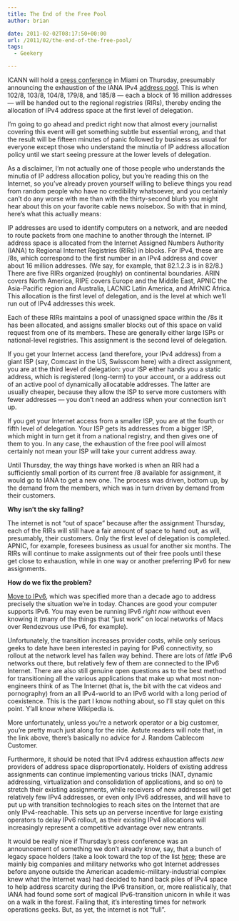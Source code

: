 ```yaml
---
title: The End of the Free Pool
author: brian

date: 2011-02-02T08:17:50+00:00
url: /2011/02/the-end-of-the-free-pool/
tags:
  - Geekery

---
```

ICANN will hold a [press conference][1] in Miami on Thursday, presumably announcing the exhaustion of the IANA IPv4 [address pool][2]. This is when 102/8, 103/8, 104/8, 179/8, and 185/8 — each a block of 16 million addresses — will be handed out to the regional registries (RIRs), thereby ending the allocation of IPv4 address space at the first level of delegation.

I&#8217;m going to go ahead and predict right now that almost every journalist covering this event will get something subtle but essential wrong, and that the result will be fifteen minutes of panic followed by business as usual for everyone except those who understand the minutia of IP address allocation policy until we start seeing pressure at the lower levels of delegation.

As a disclaimer, I&#8217;m not actually one of those people who understands the minutia of IP address allocation policy, but you&#8217;re reading this on the Internet, so you&#8217;ve already proven yourself willing to believe things you read from random people who have no credibility whatsoever, and you certainly can&#8217;t do any worse with me than with the thirty-second blurb you might hear about this on your favorite cable news noisebox. So with that in mind, here&#8217;s what this actually means:

<!--more-->IP addresses are used to identify computers on a network, and are needed to route packets from one machine to another through the Internet. IP address space is allocated from the Internet Assigned Numbers Authority (IANA) to Regional Internet Registries (RIRs) in blocks. For IPv4, these are /8s, which correspond to the first number in an IPv4 address and cover about 16 million addresses. (We say, for example, that 82.1.2.3 is in 82/8.) There are five RIRs organized (roughly) on continental boundaries. ARIN covers North America, RIPE covers Europe and the Middle East, APNIC the Asia-Pacific region and Australia, LACNIC Latin America, and AfriNIC Africa. This allocation is the first level of delegation, and is the level at which we&#8217;ll run out of IPv4 addresses this week.

Each of these RIRs maintains a pool of unassigned space within the /8s it has been allocated, and assigns smaller blocks out of this space on valid request from one of its members. These are generally either large ISPs or national-level registries. This assignment is the second level of delegation.

If you get your Internet access (and therefore, your IPv4 address) from a giant ISP (say, Comcast in the US, Swisscom here) with a direct assignment, you are at the third level of delegation: your ISP either hands you a static address, which is registered (long-term) to your account, or a address out of an active pool of dynamically allocatable addresses. The latter are usually cheaper, because they allow the ISP to serve more customers with fewer addresses — you don&#8217;t need an address when your connection isn&#8217;t up.

If you get your Internet access from a smaller ISP, you are at the fourth or fifth level of delegation. Your ISP gets its addresses from a bigger ISP, which might in turn get it from a national registry, and then gives one of them to you. In any case, the exhaustion of the free pool will almost certainly not mean your ISP will take your current address away.

Until Thursday, the way things have worked is when an RIR had a sufficiently small portion of its current free /8 available for assignment, it would go to IANA to get a new one. The process was driven, bottom up, by the demand from the members, which was in turn driven by demand from their customers.

**Why isn&#8217;t the sky falling?**

The internet is not &#8220;out of space&#8221; because after the assignment Thursday, each of the RIRs will still have a fair amount of space to hand out, as will, presumably, their customers. Only the first level of delegation is completed. APNIC, for example, foresees business as usual for another six months. The RIRs will continue to make assignments out of their free pools until these get close to exhaustion, while in one way or another preferring IPv6 for new assignments.

**How do we fix the problem?**

[Move to IPv6][3], which was specified more than a decade ago to address precisely the situation we&#8217;re in today. Chances are good your computer supports IPv6. You may even be running IPv6 _right now_ without even knowing it (many of the things that &#8220;just work&#8221; on local networks of Macs over Rendezvous use IPv6, for example).

Unfortunately, the transition increases provider costs, while only serious geeks to date have been interested in paying for IPv6 connectivity, so rollout at the network level has fallen way behind. There are lots of _little_ IPv6 networks out there, but relatively few of them are connected to the IPv6 Internet. There are also still genuine open questions as to the best method for transitioning all the various applications that make up what most non-engineers think of as The Internet (that is, the bit with the cat videos and pornography) from an all IPv4-world to an IPv6 world with a long period of coexistence. This is the part I know nothing about, so I&#8217;ll stay quiet on this point. Y&#8217;all know where Wikipedia is.

More unfortunately, unless you&#8217;re a network operator or a big customer, you&#8217;re pretty much just along for the ride. Astute readers will note that, in the link above, there&#8217;s basically no advice for J. Random Cablecom Customer.

Furthermore, it should be noted that IPv4 address exhaustion affects _new_ providers of address space disproportionately. Holders of existing address assignments can continue implementing various tricks (NAT, dynamic addressing, virtualization and consolidation of applications, and so on) to stretch their existing assignments, while receivers of new addresses will get relatively few IPv4 addresses, or even only IPv6 addresses, and will have to put up with transition technologies to reach sites on the Internet that are only IPv4-reachable. This sets up an perverse incentive for large existing operators to delay IPv6 rollout, as their existing IPv4 allocations will increasingly represent a competitive advantage over new entrants.

It would be really nice if Thursday&#8217;s press conference was an announcement of something we don&#8217;t already know, say, that a bunch of legacy space holders (take a look toward the top of the list [here][2]; these are mainly big companies and military networks who got Internet addresses before anyone outside the American academic-military-industrial complex knew what the Internet was) had decided to hand back piles of IPv4 space to help address scarcity during the IPv6 transition, or, more realistically, that IANA had found some sort of magical IPv6-transition unicorn in while it was on a walk in the forest. Failing that, it&#8217;s interesting times for network operations geeks. But, as yet, the internet is not &#8220;full&#8221;.

 [1]: http://www.apnic.net/publications/news/2011/leading-global-internet-groups-make-significant-announcement-about-the-status-of-the-ipv4-address-pool
 [2]: http://www.iana.org/assignments/ipv4-address-space/ipv4-address-space.xml
 [3]: http://www.ipv6actnow.org/